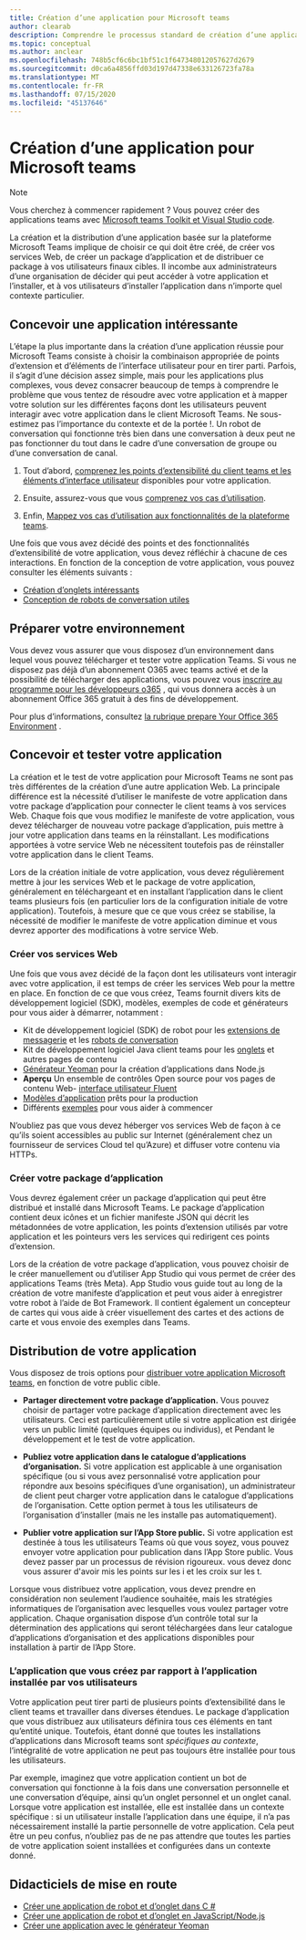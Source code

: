 ```yaml
---
title: Création d’une application pour Microsoft teams
author: clearab
description: Comprendre le processus standard de création d’une application pour Microsoft Teams.
ms.topic: conceptual
ms.author: anclear
ms.openlocfilehash: 748b5cf6c6bc1bf51c1f647348012057627d2679
ms.sourcegitcommit: d0ca6a4856ffd03d197d47338e633126723fa78a
ms.translationtype: MT
ms.contentlocale: fr-FR
ms.lasthandoff: 07/15/2020
ms.locfileid: "45137646"
---
```

# <a name="building-an-app-for-microsoft-teams"></a>Création d’une application pour Microsoft teams

> [!NOTE] 
> Vous cherchez à commencer rapidement ? Vous pouvez créer des applications teams avec [Microsoft teams Toolkit et Visual Studio code](../toolkit/visual-studio-code-overview.md).

La création et la distribution d’une application basée sur la plateforme Microsoft Teams implique de choisir ce qui doit être créé, de créer vos services Web, de créer un package d’application et de distribuer ce package à vos utilisateurs finaux cibles. Il incombe aux administrateurs d’une organisation de décider qui peut accéder à votre application et l’installer, et à vos utilisateurs d’installer l’application dans n’importe quel contexte particulier.

## <a name="design-a-great-app"></a>Concevoir une application intéressante

L’étape la plus importante dans la création d’une application réussie pour Microsoft Teams consiste à choisir la combinaison appropriée de points d’extension et d’éléments de l’interface utilisateur pour en tirer parti. Parfois, il s’agit d’une décision assez simple, mais pour les applications plus complexes, vous devez consacrer beaucoup de temps à comprendre le problème que vous tentez de résoudre avec votre application et à mapper votre solution sur les différentes façons dont les utilisateurs peuvent interagir avec votre application dans le client Microsoft Teams. Ne sous-estimez pas l’importance du contexte et de la portée !. Un robot de conversation qui fonctionne très bien dans une conversation à deux peut ne pas fonctionner du tout dans le cadre d’une conversation de groupe ou d’une conversation de canal.

1. Tout d’abord, [comprenez les points d’extensibilité du client teams et les éléments d’interface utilisateur](~/concepts/extensibility-points.md) disponibles pour votre application.

2. Ensuite, assurez-vous que vous [comprenez vos cas d’utilisation](~/concepts/design/understand-use-cases.md).

3. Enfin, [Mappez vos cas d’utilisation aux fonctionnalités de la plateforme teams](~/concepts/design/map-use-cases.md).

Une fois que vous avez décidé des points et des fonctionnalités d’extensibilité de votre application, vous devez réfléchir à chacune de ces interactions. En fonction de la conception de votre application, vous pouvez consulter les éléments suivants :

* [Création d’onglets intéressants](~/tabs/design/tabs.md)
* [Conception de robots de conversation utiles](~/bots/design/bots.md)

## <a name="prepare-your-environment"></a>Préparer votre environnement

Vous devez vous assurer que vous disposez d’un environnement dans lequel vous pouvez télécharger et tester votre application Teams. Si vous ne disposez pas déjà d’un abonnement O365 avec teams activé et de la possibilité de télécharger des applications, vous pouvez vous [inscrire au programme pour les développeurs o365](https://developer.microsoft.com/microsoft-365/dev-program) , qui vous donnera accès à un abonnement Office 365 gratuit à des fins de développement.

Pour plus d’informations, consultez [la rubrique prepare Your Office 365 Environment](~/concepts/build-and-test/prepare-your-o365-tenant.md) .

## <a name="build-and-test-your-app"></a>Concevoir et tester votre application

La création et le test de votre application pour Microsoft Teams ne sont pas très différentes de la création d’une autre application Web. La principale différence est la nécessité d’utiliser le manifeste de votre application dans votre package d’application pour connecter le client teams à vos services Web. Chaque fois que vous modifiez le manifeste de votre application, vous devez télécharger de nouveau votre package d’application, puis mettre à jour votre application dans teams en la réinstallant. Les modifications apportées à votre service Web ne nécessitent toutefois pas de réinstaller votre application dans le client Teams.

Lors de la création initiale de votre application, vous devez régulièrement mettre à jour les services Web et le package de votre application, généralement en téléchargeant et en installant l’application dans le client teams plusieurs fois (en particulier lors de la configuration initiale de votre application). Toutefois, à mesure que ce que vous créez se stabilise, la nécessité de modifier le manifeste de votre application diminue et vous devrez apporter des modifications à votre service Web.

### <a name="build-your-web-services"></a>Créer vos services Web

Une fois que vous avez décidé de la façon dont les utilisateurs vont interagir avec votre application, il est temps de créer les services Web pour la mettre en place. En fonction de ce que vous créez, Teams fournit divers kits de développement logiciel (SDK), modèles, exemples de code et générateurs pour vous aider à démarrer, notamment :

* Kit de développement logiciel (SDK) de robot pour les [extensions de messagerie](~/messaging-extensions/what-are-messaging-extensions.md) et les [robots de conversation](~/bots/what-are-bots.md)
* Kit de développement logiciel Java client teams pour les [onglets](~/tabs/what-are-tabs.md) et autres pages de contenu
* [Générateur Yeoman](~/tutorials/get-started-yeoman.md) pour la création d’applications dans Node.js
* **Aperçu** Un ensemble de contrôles Open source pour vos pages de contenu Web- [interface utilisateur Fluent](https://microsoft.github.io/fluent-ui-react/)
* [Modèles d’application](~/samples/app-templates.md) prêts pour la production
* Différents [exemples](~/samples/code-samples.md) pour vous aider à commencer

N’oubliez pas que vous devez héberger vos services Web de façon à ce qu’ils soient accessibles au public sur Internet (généralement chez un fournisseur de services Cloud tel qu’Azure) et diffuser votre contenu via HTTPs.

### <a name="create-your-app-package"></a>Créer votre package d’application

Vous devrez également créer un package d’application qui peut être distribué et installé dans Microsoft Teams. Le package d’application contient deux icônes et un fichier manifeste JSON qui décrit les métadonnées de votre application, les points d’extension utilisés par votre application et les pointeurs vers les services qui redirigent ces points d’extension.

Lors de la création de votre package d’application, vous pouvez choisir de le créer manuellement ou d’utiliser App Studio qui vous permet de créer des applications Teams (très Meta). App Studio vous guide tout au long de la création de votre manifeste d’application et peut vous aider à enregistrer votre robot à l’aide de Bot Framework. Il contient également un concepteur de cartes qui vous aide à créer visuellement des cartes et des actions de carte et vous envoie des exemples dans Teams.

## <a name="distributing-your-app"></a>Distribution de votre application

Vous disposez de trois options pour [distribuer votre application Microsoft teams](~/concepts/deploy-and-publish/apps-publish.md), en fonction de votre public cible.

* **Partager directement votre package d’application.** Vous pouvez choisir de partager votre package d’application directement avec les utilisateurs. Ceci est particulièrement utile si votre application est dirigée vers un public limité (quelques équipes ou individus), et Pendant le développement et le test de votre application.
  
* **Publiez votre application dans le catalogue d’applications d’organisation.** Si votre application est applicable à une organisation spécifique (ou si vous avez personnalisé votre application pour répondre aux besoins spécifiques d’une organisation), un administrateur de client peut charger votre application dans le catalogue d’applications de l’organisation. Cette option permet à tous les utilisateurs de l’organisation d’installer (mais ne les installe pas automatiquement).
  
* **Publier votre application sur l’App Store public.** Si votre application est destinée à tous les utilisateurs Teams où que vous soyez, vous pouvez envoyer votre application pour publication dans l’App Store public. Vous devez passer par un processus de révision rigoureux. vous devez donc vous assurer d'avoir mis les points sur les i et les croix sur les t.

Lorsque vous distribuez votre application, vous devez prendre en considération non seulement l’audience souhaitée, mais les stratégies informatiques de l’organisation avec lesquelles vous voulez partager votre application. Chaque organisation dispose d’un contrôle total sur la détermination des applications qui seront téléchargées dans leur catalogue d’applications d’organisation et des applications disponibles pour installation à partir de l’App Store.

### <a name="the-app-you-create-versus-the-app-your-users-install"></a>L’application que vous créez par rapport à l’application installée par vos utilisateurs

Votre application peut tirer parti de plusieurs points d’extensibilité dans le client teams et travailler dans diverses étendues. Le package d’application que vous distribuez aux utilisateurs définira tous ces éléments en tant qu’entité unique. Toutefois, étant donné que toutes les installations d’applications dans Microsoft teams sont *spécifiques au contexte*, l’intégralité de votre application ne peut pas toujours être installée pour tous les utilisateurs.

Par exemple, imaginez que votre application contient un bot de conversation qui fonctionne à la fois dans une conversation personnelle et une conversation d’équipe, ainsi qu’un onglet personnel et un onglet canal. Lorsque votre application est installée, elle est installée dans un contexte spécifique : si un utilisateur installe l’application dans une équipe, il n’a pas nécessairement installé la partie personnelle de votre application. Cela peut être un peu confus, n’oubliez pas de ne pas attendre que toutes les parties de votre application soient installées et configurées dans un contexte donné.

## <a name="getting-started-tutorials"></a>Didacticiels de mise en route

* [Créer une application de robot et d’onglet dans C #](~/tutorials/get-started-dotnet-app-studio.md)
* [Créer une application de robot et d’onglet en JavaScript/Node.js](~/tutorials/get-started-nodejs-app-studio.md)
* [Créer une application avec le générateur Yeoman](~/tutorials/get-started-yeoman.md)
